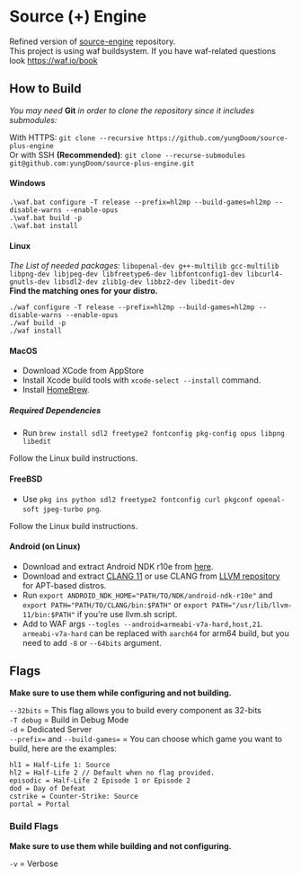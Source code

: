 # Source (+) Engine

Refined version of [source-engine](https://github.com/nillerusr/source-engine) repository.<br>
This project is using waf buildsystem. If you have waf-related questions look https://waf.io/book

## How to Build

*You may need* **Git** *in order to clone the repository since it includes submodules:*

With HTTPS: ``git clone --recursive https://github.com/yungDoom/source-plus-engine``<br>
Or with SSH **(Recommended)**: ``git clone --recurse-submodules git@github.com:yungDoom/source-plus-engine.git``

#### Windows

```
.\waf.bat configure -T release --prefix=hl2mp --build-games=hl2mp --disable-warns --enable-opus
.\waf.bat build -p
.\waf.bat install
```

#### Linux

*The List of needed packages:*
``libopenal-dev g++-multilib gcc-multilib libpng-dev libjpeg-dev libfreetype6-dev libfontconfig1-dev libcurl4-gnutls-dev libsdl2-dev zlib1g-dev libbz2-dev libedit-dev``<br>
**Find the matching ones for your distro.**

```
./waf configure -T release --prefix=hl2mp --build-games=hl2mp --disable-warns --enable-opus
./waf build -p
./waf install
```

#### MacOS

- Download XCode from AppStore
- Install Xcode build tools with ``xcode-select --install`` command.
- Install [HomeBrew](https://brew.sh/).

##### Required Dependencies

- Run ``brew install sdl2 freetype2 fontconfig pkg-config opus libpng libedit``

Follow the Linux build instructions.

#### FreeBSD

- Use ``pkg ins python sdl2 freetype2 fontconfig curl pkgconf openal-soft jpeg-turbo png``.

Follow the Linux build instructions.

#### Android (on Linux)

- Download and extract Android NDK r10e from [here](https://github.com/android/ndk/wiki/Unsupported-Downloads).
- Download and extract [CLANG 11](https://github.com/llvm/llvm-project/releases/download/llvmorg-11.1.0/clang+llvm-11.1.0-x86_64-linux-gnu-ubuntu-16.04.tar.xz) or use CLANG from [LLVM repository](https://apt.llvm.org) for APT-based distros.
- Run `export ANDROID_NDK_HOME="PATH/TO/NDK/android-ndk-r10e"` and `export PATH="PATH/TO/CLANG/bin:$PATH"` or `export PATH="/usr/lib/llvm-11/bin:$PATH"` if you're use llvm.sh script.
- Add to WAF args `--togles --android=armeabi-v7a-hard,host,21`. `armeabi-v7a-hard` can be replaced with `aarch64` for arm64 build, but you need to add `-8` or `--64bits` argument.

## Flags

**Make sure to use them while configuring and not building.**

``--32bits`` = This flag allows you to build every component as 32-bits<br>
``-T debug`` = Build in Debug Mode<br>
``-d`` = Dedicated Server<br>
``--prefix=`` and ``--build-games=`` = You can choose which game you want to build, here are the examples:

```
hl1 = Half-Life 1: Source
hl2 = Half-Life 2 // Default when no flag provided.
episodic = Half-Life 2 Episode 1 or Episode 2
dod = Day of Defeat
cstrike = Counter-Strike: Source
portal = Portal
```

### Build Flags


**Make sure to use them while building and not configuring.**

``-v`` = Verbose